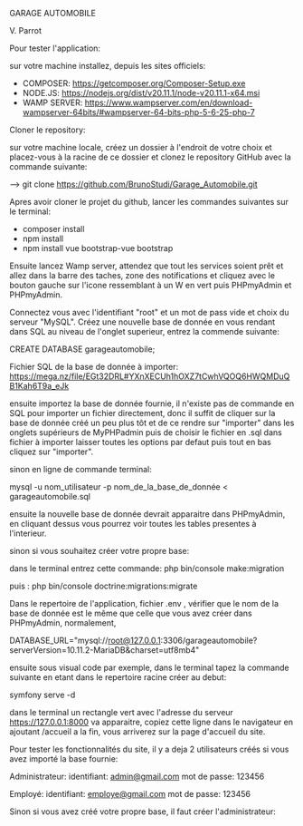 GARAGE AUTOMOBILE

V. Parrot

Pour tester l'application:

sur votre machine installez, depuis les sites officiels: 
- COMPOSER:
  https://getcomposer.org/Composer-Setup.exe
- NODE.JS:
  https://nodejs.org/dist/v20.11.1/node-v20.11.1-x64.msi
- WAMP SERVER:
  https://www.wampserver.com/en/download-wampserver-64bits/#wampserver-64-bits-php-5-6-25-php-7
  

Cloner le repository:

sur votre machine locale, créez un dossier à l'endroit de votre choix et placez-vous à la racine de ce dossier et clonez le repository GitHub avec la commande suivante:

--> git clone https://github.com/BrunoStudi/Garage_Automobile.git

Apres avoir cloner le projet du github, lancer les commandes suivantes sur le terminal:

-	composer install
-	npm install
-	npm install vue bootstrap-vue bootstrap

Ensuite lancez Wamp server, attendez que tout les services soient prêt et allez dans la barre des taches, zone des notifications et cliquez avec le bouton gauche sur l'icone ressemblant à un W en vert puis PHPmyAdmin et PHPmyAdmin.

Connectez vous avec l'identifiant "root" et un mot de pass vide et choix du serveur "MySQL".
Créez une nouvelle base de donnée en vous rendant dans SQL au niveau de l'onglet superieur,
entrez la commende suivante: 

CREATE DATABASE garageautomobile;

Fichier SQL de la base de donnée à importer: https://mega.nz/file/EGt32DRL#YXnXECUh1hOXZ7tCwhVQOQ6HWQMDuQB1Kah6T9a_eJk

ensuite importez la base de donnée fournie, il n'existe pas de commande en SQL pour importer un fichier directement,
donc il suffit de cliquer sur la base de donnée créé un peu plus tôt et de ce rendre sur "importer" dans les onglets supérieurs de MyPHPadmin puis
de choisir le fichier en .sql dans fichier à importer laisser toutes les options par defaut puis tout en bas cliquez sur "importer".

sinon en ligne de commande terminal:

mysql -u nom_utilisateur -p nom_de_la_base_de_donnée < garageautomobile.sql

ensuite la nouvelle base de donnée devrait apparaitre dans PHPmyAdmin, en cliquant dessus vous pourrez voir toutes les tables presentes à l'interieur.

sinon si vous souhaitez créer votre propre base:

dans le terminal entrez cette commande: php bin/console make:migration 

puis : php bin/console doctrine:migrations:migrate


Dans le repertoire de l'application, fichier .env , vérifier que le nom de la base de donnée est le même que celle que vous avez créer dans PHPmyAdmin,
normalement, 

DATABASE_URL="mysql://root@127.0.0.1:3306/garageautomobile?serverVersion=10.11.2-MariaDB&charset=utf8mb4"


ensuite sous visual code par exemple, dans le terminal tapez la commande suivante en etant dans le repertoire racine créer au debut:

symfony serve -d

dans le terminal un rectangle vert avec l'adresse du serveur https://127.0.0.1:8000 va apparaitre,
copiez cette ligne dans le navigateur en ajoutant /accueil a la fin, vous arriverez sur la page d'accueil du site.


Pour tester les fonctionnalités du site, il y a deja 2 utilisateurs créés si vous avez importé la base fournie:

Administrateur: 
identifiant: admin@gmail.com
mot de passe: 123456

Employé:
identifiant: employe@gmail.com
mot de passe: 123456

Sinon si vous avez créé votre propre base, il faut créer l'administrateur:








